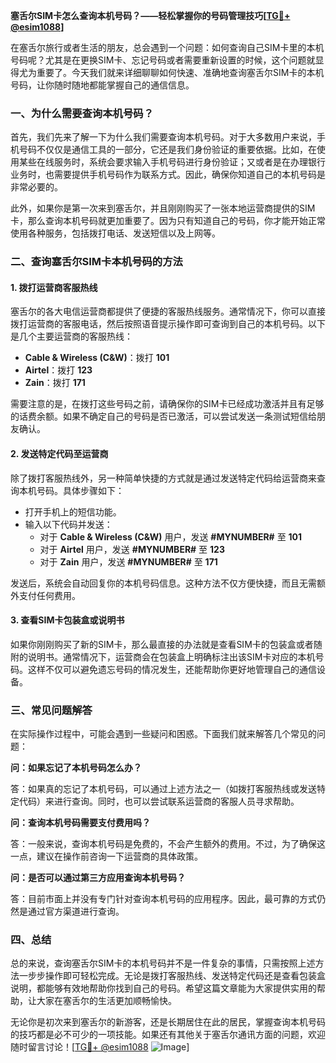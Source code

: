 **塞舌尔SIM卡怎么查询本机号码？——轻松掌握你的号码管理技巧[[TG💪+ @esim1088](https://t.me/s/esim1088)]**

在塞舌尔旅行或者生活的朋友，总会遇到一个问题：如何查询自己SIM卡里的本机号码呢？尤其是在更换SIM卡、忘记号码或者需要重新设置的时候，这个问题就显得尤为重要了。今天我们就来详细聊聊如何快速、准确地查询塞舌尔SIM卡的本机号码，让你随时随地都能掌握自己的通信信息。

### 一、为什么需要查询本机号码？

首先，我们先来了解一下为什么我们需要查询本机号码。对于大多数用户来说，手机号码不仅仅是通信工具的一部分，它还是我们身份验证的重要依据。比如，在使用某些在线服务时，系统会要求输入手机号码进行身份验证；又或者是在办理银行业务时，也需要提供手机号码作为联系方式。因此，确保你知道自己的本机号码是非常必要的。

此外，如果你是第一次来到塞舌尔，并且刚刚购买了一张本地运营商提供的SIM卡，那么查询本机号码就更加重要了。因为只有知道自己的号码，你才能开始正常使用各种服务，包括拨打电话、发送短信以及上网等。

### 二、查询塞舌尔SIM卡本机号码的方法

#### 1. 拨打运营商客服热线

塞舌尔的各大电信运营商都提供了便捷的客服热线服务。通常情况下，你可以直接拨打运营商的客服电话，然后按照语音提示操作即可查询到自己的本机号码。以下是几个主要运营商的客服热线：

- **Cable & Wireless (C&W)**：拨打 **101**
- **Airtel**：拨打 **123**
- **Zain**：拨打 **171**

需要注意的是，在拨打这些号码之前，请确保你的SIM卡已经成功激活并且有足够的话费余额。如果不确定自己的号码是否已激活，可以尝试发送一条测试短信给朋友确认。

#### 2. 发送特定代码至运营商

除了拨打客服热线外，另一种简单快捷的方式就是通过发送特定代码给运营商来查询本机号码。具体步骤如下：

- 打开手机上的短信功能。
- 输入以下代码并发送：
  - 对于 **Cable & Wireless (C&W)** 用户，发送 **#MYNUMBER#** 至 **101**
  - 对于 **Airtel** 用户，发送 **#MYNUMBER#** 至 **123**
  - 对于 **Zain** 用户，发送 **#MYNUMBER#** 至 **171**

发送后，系统会自动回复你的本机号码信息。这种方法不仅方便快捷，而且无需额外支付任何费用。

#### 3. 查看SIM卡包装盒或说明书

如果你刚刚购买了新的SIM卡，那么最直接的办法就是查看SIM卡的包装盒或者随附的说明书。通常情况下，运营商会在包装盒上明确标注出该SIM卡对应的本机号码。这样不仅可以避免遗忘号码的情况发生，还能帮助你更好地管理自己的通信设备。

### 三、常见问题解答

在实际操作过程中，可能会遇到一些疑问和困惑。下面我们就来解答几个常见的问题：

**问：如果忘记了本机号码怎么办？**

答：如果真的忘记了本机号码，可以通过上述方法之一（如拨打客服热线或发送特定代码）来进行查询。同时，也可以尝试联系运营商的客服人员寻求帮助。

**问：查询本机号码需要支付费用吗？**

答：一般来说，查询本机号码是免费的，不会产生额外的费用。不过，为了确保这一点，建议在操作前咨询一下运营商的具体政策。

**问：是否可以通过第三方应用查询本机号码？**

答：目前市面上并没有专门针对查询本机号码的应用程序。因此，最可靠的方式仍然是通过官方渠道进行查询。

### 四、总结

总的来说，查询塞舌尔SIM卡的本机号码并不是一件复杂的事情，只需按照上述方法一步步操作即可轻松完成。无论是拨打客服热线、发送特定代码还是查看包装盒说明，都能够有效地帮助你找到自己的号码。希望这篇文章能为大家提供实用的帮助，让大家在塞舌尔的生活更加顺畅愉快。

无论你是初次来到塞舌尔的新游客，还是长期居住在此的居民，掌握查询本机号码的技巧都是必不可少的一项技能。如果还有其他关于塞舌尔通讯方面的问题，欢迎随时留言讨论！[[TG💪+ @esim1088](https://t.me/s/esim1088) ![Image](https://i.postimg.cc/4NQfJmqS/Snipaste-2025-05-13-00-14-12.png)]